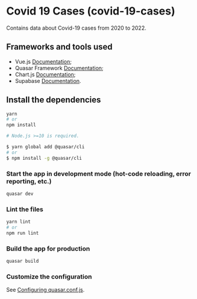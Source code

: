 # Covid 19 Cases (covid-19-cases)

Contains data about Covid-19 cases from 2020 to 2022.

## Frameworks and tools used
- Vue.js [Documentation](https://vuejs.org/guide/introduction.html);
- Quasar Framework [Documentation](https://v1.quasar.dev/);
- Chart.js [Documentation](https://www.chartjs.org/docs/2.7.3/);
- Supabase [Documentation](https://supabase.com/docs).

## Install the dependencies
```bash
yarn
# or
npm install
```
```bash
# Node.js >=10 is required.

$ yarn global add @quasar/cli
# or
$ npm install -g @quasar/cli
```


### Start the app in development mode (hot-code reloading, error reporting, etc.)
```bash
quasar dev
```


### Lint the files
```bash
yarn lint
# or
npm run lint
```

### Build the app for production
```bash
quasar build
```

### Customize the configuration
See [Configuring quasar.conf.js](https://v1.quasar.dev/quasar-cli/quasar-conf-js).
